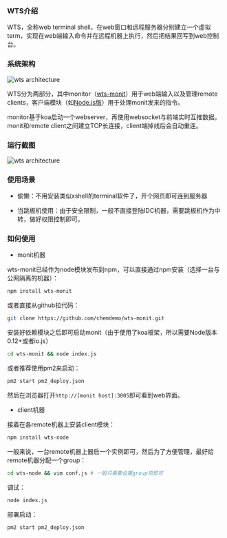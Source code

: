 ### WTS介绍

WTS，全称web terminal shell，在web窗口和远程服务器分别建立一个虚拟term，实现在web端输入命令并在远程机器上执行，然后把结果回写到web控制台。

### 系统架构

![wts architecture](https://raw.githubusercontent.com/chemdemo/wts-monit/master/images/architecture.png)

WTS分为两部分，其中monitor（[wts-monit](https://github.com/chemdemo/wts-monit)）用于web端输入以及管理remote clients，客户端模块（如[Node.js版](https://github.com/chemdemo/wts-node)）用于处理monit发来的指令。

monitor基于koa启动一个webserver，再使用websocket与前端实时互推数据。monit和remote client之间建立TCP长连接，client端掉线后会自动重连。

### 运行截图

![wts architecture](https://raw.githubusercontent.com/chemdemo/wts-monit/master/images/wts.png)

### 使用场景

- 偷懒：不用安装类似xshell的terminal软件了，开个网页即可连到服务器

- 当跳板机使用：由于安全限制，一般不直接登陆IDC机器，需要跳板机作为中转，做好权限控制即可。

### 如何使用

- monit机器

wts-monit已经作为node模块发布到npm，可以直接通过npm安装（选择一台与公网隔离的机器）：

``` bash
npm install wts-monit
```

或者直接从github拉代码：

``` bash
git clone https://github.com/chemdemo/wts-monit.git
```

安装好依赖模块之后即可启动monit（由于使用了koa框架，所以需要Node版本0.12+或者io.js）

``` bash
cd wts-monit && node index.js
```

或者推荐使用pm2来启动：

``` bash
pm2 start pm2_deploy.json
```


然后在浏览器打开`http://[monit host]:3005`即可看到web界面。

- client机器

接着在各remote机器上安装client模块：

``` bash
npm install wts-node
```

一般来说，一台remote机器上器启一个实例即可，然后为了方便管理，最好给remote机器分配一个group：

``` bash
cd wts-node && vim conf.js # 一般只需要设置group项即可
```


调试：

``` bash
node index.js
```

部署启动：

``` bash
pm2 start pm2_deploy.json
```
